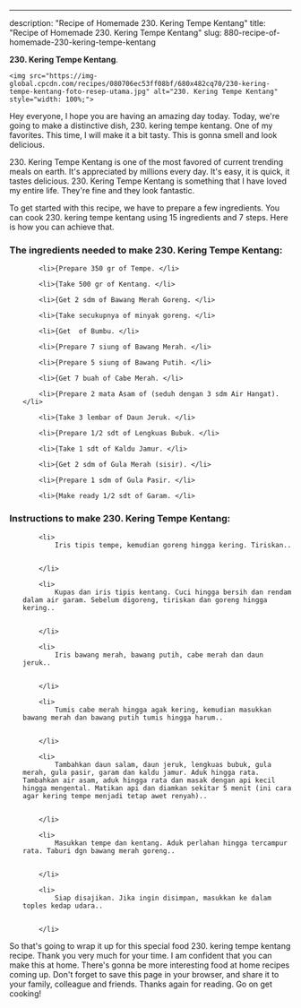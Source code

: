 ---
description: "Recipe of Homemade 230. Kering Tempe Kentang"
title: "Recipe of Homemade 230. Kering Tempe Kentang"
slug: 880-recipe-of-homemade-230-kering-tempe-kentang

<p>
	<strong>230. Kering Tempe Kentang</strong>. 
	
</p>
<p>
	
	<img src="https://img-global.cpcdn.com/recipes/080706ec53ff08bf/680x482cq70/230-kering-tempe-kentang-foto-resep-utama.jpg" alt="230. Kering Tempe Kentang" style="width: 100%;">
	
	
</p>
<p>
	Hey everyone, I hope you are having an amazing day today. Today, we're going to make a distinctive dish, 230. kering tempe kentang. One of my favorites. This time, I will make it a bit tasty. This is gonna smell and look delicious.
</p>
	
<p>
	
</p>
<p>
	230. Kering Tempe Kentang is one of the most favored of current trending meals on earth. It's appreciated by millions every day. It's easy, it is quick, it tastes delicious. 230. Kering Tempe Kentang is something that I have loved my entire life. They're fine and they look fantastic.
</p>

<p>
To get started with this recipe, we have to prepare a few ingredients. You can cook 230. kering tempe kentang using 15 ingredients and 7 steps. Here is how you can achieve that.
</p>

<h3>The ingredients needed to make 230. Kering Tempe Kentang:</h3>

<ol>
	
		<li>{Prepare 350 gr of Tempe. </li>
	
		<li>{Take 500 gr of Kentang. </li>
	
		<li>{Get 2 sdm of Bawang Merah Goreng. </li>
	
		<li>{Take secukupnya of minyak goreng. </li>
	
		<li>{Get  of Bumbu. </li>
	
		<li>{Prepare 7 siung of Bawang Merah. </li>
	
		<li>{Prepare 5 siung of Bawang Putih. </li>
	
		<li>{Get 7 buah of Cabe Merah. </li>
	
		<li>{Prepare 2 mata Asam of (seduh dengan 3 sdm Air Hangat). </li>
	
		<li>{Take 3 lembar of Daun Jeruk. </li>
	
		<li>{Prepare 1/2 sdt of Lengkuas Bubuk. </li>
	
		<li>{Take 1 sdt of Kaldu Jamur. </li>
	
		<li>{Get 2 sdm of Gula Merah (sisir). </li>
	
		<li>{Prepare 1 sdm of Gula Pasir. </li>
	
		<li>{Make ready 1/2 sdt of Garam. </li>
	
</ol>
<p>
	
</p>

<h3>Instructions to make 230. Kering Tempe Kentang:</h3>

<ol>
	
		<li>
			Iris tipis tempe, kemudian goreng hingga kering. Tiriskan..
			
			
		</li>
	
		<li>
			Kupas dan iris tipis kentang. Cuci hingga bersih dan rendam dalam air garam. Sebelum digoreng, tiriskan dan goreng hingga kering..
			
			
		</li>
	
		<li>
			Iris bawang merah, bawang putih, cabe merah dan daun jeruk..
			
			
		</li>
	
		<li>
			Tumis cabe merah hingga agak kering, kemudian masukkan bawang merah dan bawang putih tumis hingga harum..
			
			
		</li>
	
		<li>
			Tambahkan daun salam, daun jeruk, lengkuas bubuk, gula merah, gula pasir, garam dan kaldu jamur. Aduk hingga rata. Tambahkan air asam, aduk hingga rata dan masak dengan api kecil hingga mengental. Matikan api dan diamkan sekitar 5 menit (ini cara agar kering tempe menjadi tetap awet renyah)..
			
			
		</li>
	
		<li>
			Masukkan tempe dan kentang. Aduk perlahan hingga tercampur rata. Taburi dgn bawang merah goreng..
			
			
		</li>
	
		<li>
			Siap disajikan. Jika ingin disimpan, masukkan ke dalam toples kedap udara..
			
			
		</li>
	
</ol>

<p>
	
</p>

<p>
	So that's going to wrap it up for this special food 230. kering tempe kentang recipe. Thank you very much for your time. I am confident that you can make this at home. There's gonna be more interesting food at home recipes coming up. Don't forget to save this page in your browser, and share it to your family, colleague and friends. Thanks again for reading. Go on get cooking!
</p>
